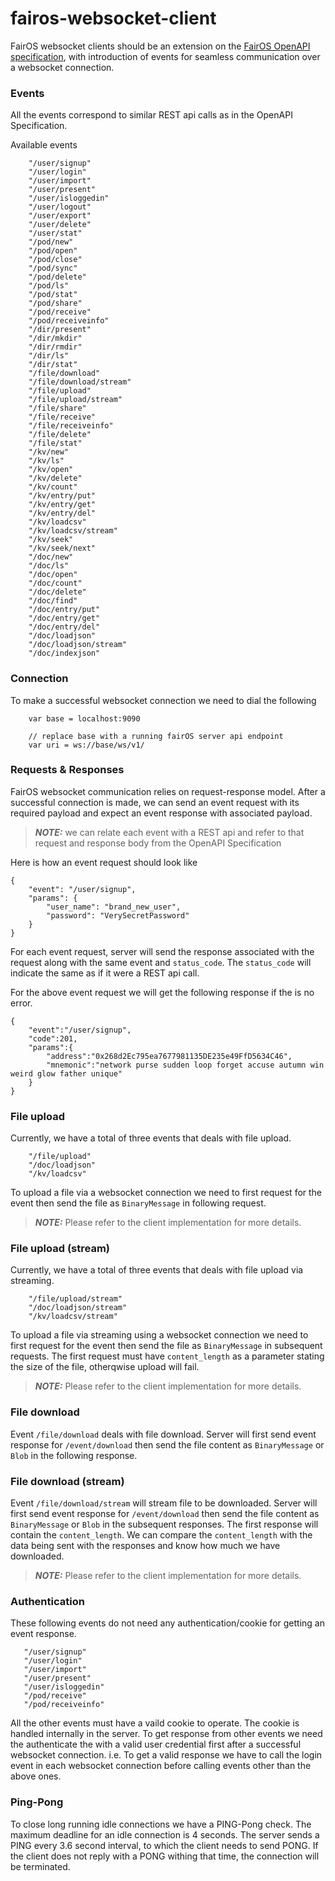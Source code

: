 # fairos-websocket-client

FairOS websocket clients should be an extension on the [FairOS OpenAPI specification](https://docs.fairos.fairdatasociety.org/api/),
with introduction of events for seamless communication over a websocket connection.

### Events
All the events correspond to similar REST api calls as in the OpenAPI Specification.

Available events

```
    "/user/signup"
    "/user/login"
    "/user/import"
    "/user/present"
    "/user/isloggedin"
    "/user/logout"
    "/user/export"
    "/user/delete"
    "/user/stat"
    "/pod/new"
    "/pod/open"
    "/pod/close"
    "/pod/sync"
    "/pod/delete"
    "/pod/ls"
    "/pod/stat"
    "/pod/share"
    "/pod/receive"
    "/pod/receiveinfo"
    "/dir/present"
    "/dir/mkdir"
    "/dir/rmdir"
    "/dir/ls"
    "/dir/stat"
    "/file/download"
    "/file/download/stream"
    "/file/upload"
    "/file/upload/stream"
    "/file/share"
    "/file/receive"
    "/file/receiveinfo"
    "/file/delete"
    "/file/stat"
    "/kv/new"
    "/kv/ls"
    "/kv/open"
    "/kv/delete"
    "/kv/count"
    "/kv/entry/put"
    "/kv/entry/get"
    "/kv/entry/del"
    "/kv/loadcsv"
    "/kv/loadcsv/stream"
    "/kv/seek"
    "/kv/seek/next"
    "/doc/new"
    "/doc/ls"
    "/doc/open"
    "/doc/count"
    "/doc/delete"
    "/doc/find"
    "/doc/entry/put"
    "/doc/entry/get"
    "/doc/entry/del"
    "/doc/loadjson"
    "/doc/loadjson/stream"
    "/doc/indexjson"
```

### Connection

To make a successful websocket connection we need to dial the following

```
    var base = localhost:9090
    
    // replace base with a running fairOS server api endpoint
    var uri = ws://base/ws/v1/
```

### Requests & Responses

FairOS websocket communication relies on request-response model. After a successful connection is made, we can
send an event request with its required payload and expect an event response with associated payload.

> **_NOTE:_** we can relate each event with a REST api and refer to that request and response body from the OpenAPI Specification

Here is how an event request should look like
```
{
    "event": "/user/signup",
    "params": {
        "user_name": "brand_new_user",
        "password": "VerySecretPassword"
    }
}
```

For each event request, server will send the response associated with the request along with the same event and `status_code`.
The `status_code` will indicate the same as if it were a REST api call.


For the above event request we will get the following response if the is no error. 
```
{
    "event":"/user/signup",
    "code":201,
    "params":{
        "address":"0x268d2Ec795ea7677981135DE235e49FfD5634C46",
        "mnemonic":"network purse sudden loop forget accuse autumn win weird glow father unique"
    }
}
```

### File upload

Currently, we have a total of three events that deals with file upload.
```
    "/file/upload"
    "/doc/loadjson"
    "/kv/loadcsv"
```

To upload a file via a websocket connection we need to first request for the event then send the file as `BinaryMessage`
in following request.

> **_NOTE:_** Please refer to the client implementation for more details. 

### File upload (stream)

Currently, we have a total of three events that deals with file upload via streaming.
```
    "/file/upload/stream"
    "/doc/loadjson/stream"
    "/kv/loadcsv/stream"
```

To upload a file via streaming using a websocket connection we need to first request for the event then send the file as `BinaryMessage`
in subsequent requests. The first request must have `content_length` as a parameter stating the size of the file, otherqwise upload will fail.

> **_NOTE:_** Please refer to the client implementation for more details.

### File download

Event `/file/download` deals with file download. Server will first send event response for `/event/download` 
then send the file content as `BinaryMessage` or `Blob` in the following response.

### File download (stream)

Event `/file/download/stream` will stream file to be downloaded. Server will first send event response for `/event/download`
then send the file content as `BinaryMessage` or `Blob` in the subsequent responses. The first response will contain the `content_length`. 
We can compare the `content_length` with the data being sent with the responses and know how much we have downloaded.

> **_NOTE:_** Please refer to the client implementation for more details. 
 
### Authentication

These following events do not need any authentication/cookie for getting an event response.

 ```
    "/user/signup"
    "/user/login"
    "/user/import"
    "/user/present"
    "/user/isloggedin"
    "/pod/receive"
    "/pod/receiveinfo"
 ```

All the other events must have a vaild cookie to operate. The cookie is handled internally in the server.
To get response from other events we need the authenticate the with a valid user credential first after a
successful websocket connection. i.e. To get a valid response we have to call the login event in each 
websocket connection before calling events other than the above ones.

### Ping-Pong

To close long running idle connections we have a PING-Pong check. The maximum deadline for an idle connection is 4 seconds.
The server sends a PING every 3.6 second interval, to which the client needs to send PONG. If the client does not reply with a PONG
withing that time, the connection will be terminated.